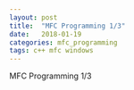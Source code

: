 ```yaml
---
layout: post
title:  "MFC Programming 1/3"
date:   2018-01-19
categories: mfc_programming
tags: c++ mfc windows
---
```


MFC Programming 1/3
